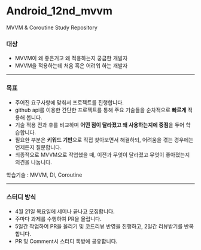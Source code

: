 # Android_12nd_mvvm
MVVM &amp; Coroutine Study Repository

### **대상**

- MVVM이 왜 좋은거고 왜 적용하는지 궁금한 개발자
- MVVM을 적용하는데 처음 혹은 어려워 하는 개발자

---
### **목표**

- 주어진 요구사항에 맞춰서 프로젝트를 진행합니다.
- github api를 이용한 간단한 프로젝트를 통해 주요 기술들을 순차적으로 **빠르게** 적용해 봅니다.
- 기술 적용 전과 후를 비교하며 **어떤 점이 달라졌고 왜 사용하는지에 중점**을 두어 학습합니다.
- 필요한 부분은 **키워드 기반**으로 직접 찾아보면서 해결하되, 어려움을 겪는 경우에는 언제든지 질문합니다.
- 최종적으로 MVVM으로 작업했을 때, 이전과 무엇이 달라졌고 무엇이 좋아졌는지 의견을 나눕니다.

학습기술 :  MVVM, DI, Coroutine

---
### **스터디 방식**

- 4월 21일 목요일에 세미나 끝나고 모집합니다.
- 주마다 과제를 수행하여 PR을 올립니다.
- 5일간 작업하여 PR을 올리기 및 코드리뷰 반영을 진행하고, 2일간 리뷰받기를 반복합니다.
- PR 및 Comment시 스터디 톡방에 공유합니다.
